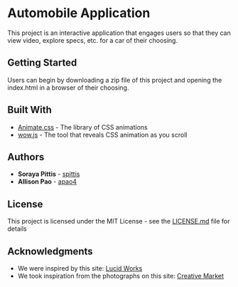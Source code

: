 # Automobile Application

This project is an interactive application that engages users so that they can view video, explore specs, etc. for a car of their choosing.


## Getting Started

Users can begin by downloading a zip file of this project and opening the index.html in a browser of their choosing. 


## Built With

* [Animate.css](https://daneden.github.io/animate.css/) - The library of CSS animations
* [wow.js](https://wowjs.uk) - The tool that reveals CSS animation as you scroll


## Authors

* **Soraya Pittis** - [spittis](https://github.com/spittis)
* **Allison Pao** - [apao4](https://github.com/apao4)


## License

This project is licensed under the MIT License - see the [LICENSE.md](LICENSE.md) file for details


## Acknowledgments

* We were inspired by this site: [Lucid Works](https://lucidworks.com/darkdata/)
* We took inspiration from the photographs on this site: [Creative Market](https://creativemarket.com/VectorPot/1983404-Space-Universe-Icon-Set)
